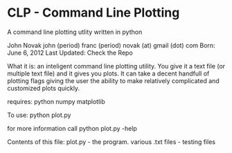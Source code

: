 CLP - Command Line Plotting
===========================

A command line plotting utlity written in python

John Novak
john (period) franc (period) novak (at) gmail (dot) com
Born: June 6, 2012
Last Updated: Check the Repo

What it is:
  an inteligent command line plotting utility. You give it a text file (or multiple text file) and it gives you plots. It can take a decent handfull of plotting flags giving the user the ability to make relatively complicated and customized plots quickly.

requires:
  python
  numpy
  matplotlib

To use:
  python plot.py

  for more information call
    python plot.py -help

Contents of this file:
  plot.py - the program. 
  various .txt files - testing files
